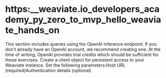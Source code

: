 # https:\_\_weaviate.io_developers_academy_py_zero_to_mvp_hello_weaviate_hands_on

This section includes queries using the OpenAI inference endpoint. If you don't already have an OpenAI account, we recommend creating one. At the time of writing, OpenAI provides trial credits which should be sufficient for these exercises. Create a client object for persistent access to your Weaviate instance. Set the following parameters:Host URL (required)Authentication details (optional)
